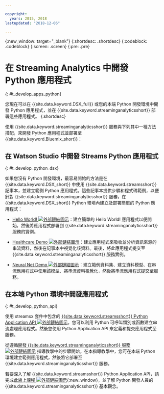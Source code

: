 ```yaml
---

copyright:
  years: 2015, 2018
lastupdated: "2018-12-06"

---
```


<!-- Attribute definitions -->
{:new_window: target="_blank"}
{:shortdesc: .shortdesc}
{:codeblock: .codeblock}
{:screen: .screen}
{:pre: .pre}

# 在 Streaming Analytics 中開發 Python 應用程式
{: #t_develop_apps_python}

您現在可以在 {{site.data.keyword.DSX_full}} 或您的本端 Python 開發環境中開發 Python 應用程式，並在 {{site.data.keyword.streaminganalyticsshort}} 部署這些應用程式。
{:shortdesc}

使用 {{site.data.keyword.streaminganalyticsshort}} 服務與下列其中一種方法搭配，來開發 Python 應用程式並部署至 {{site.data.keyword.Bluemix_short}}：


## 在 Watson Studio 中開發 Streams Python 應用程式
{: #t_develop_python_dsx}

如果您沒有 Python 開發環境，最容易開始的方法是在 {{site.data.keyword.DSX_short}} 中使用 {{site.data.keyword.streamsshort}} 記事本，並建立範例 Python 應用程式。這些記事本提供步驟和程式碼範例，以便針對 {{site.data.keyword.streaminganalyticsshort}} 服務，在 {{site.data.keyword.DSX_short}} Python 環境內建立及部署簡單的 Python 應用程式：

* [Hello World! ![外部鏈結圖示](../../icons/launch-glyph.svg "外部鏈結圖示")](https://apsportal.ibm.com/exchange/public/entry/view/9fc33ce7301f10e21a9f92039ca9c6e8)：建立簡單的 Hello World! 應用程式以便開始，然後將應用程式部署到 {{site.data.keyword.streaminganalyticsshort}} 服務的實例。

* [Healthcare Demo ![外部鏈結圖示](../../icons/launch-glyph.svg "外部鏈結圖示")](https://apsportal.ibm.com/exchange/public/entry/view/9fc33ce7301f10e21a9f92039cad29a6)：建立應用程式來吸收並分析資訊來源的串流資料，然後在記事本中視覺化該資料。最後，將此應用程式提交至 {{site.data.keyword.streaminganalyticsshort}} 服務實例。

* [Neural Net Demo ![外部鏈結圖示](../../icons/launch-glyph.svg "外部鏈結圖示")](https://apsportal.ibm.com/exchange/public/entry/view/9fc33ce7301f10e21a9f92039ca60bb7)：建立範例資料集、建立資料模型、在串流應用程式中使用該模型、將串流資料視覺化，然後將串流應用程式提交至服務。

## 在本端 Python 環境中開發應用程式
 {: #t_develop_python_api}

使用 streamsx 套件中包含的 [{{site.data.keyword.streamsshort}} Python Application API ![外部鏈結圖示](../../icons/launch-glyph.svg "外部鏈結圖示")](http://ibmstreams.github.io/streamsx.documentation/docs/python/python-appapi-devguide/#50-api-features)，您可以利用 Python 可呼叫類別或函數建立串流處理應用程式。然後您使用 Python Application API 來定義和提交應用程式至服務。

從遵循[開發 {{site.data.keyword.streaminganalyticsshort}} 服務 ![外部鏈結圖示](../../icons/launch-glyph.svg "外部鏈結圖示")](http://ibmstreams.github.io/streamsx.documentation/docs/python/1.6/python-appapi-devguide-2a/index.html) 指導教學中的步驟開始。在本指導教學中，您可在本端 Python 環境建立範例應用程式，然後將它部署至 {{site.data.keyword.streaminganalyticsshort}} 服務。

若要深入了解 {{site.data.keyword.streamsshort}} Python Application API，請完成[此線上課程 ![外部鏈結圖示](../../icons/launch-glyph.svg "外部鏈結圖示")](https://developer.ibm.com/courses/all/streaming-analytics-basics-python-developers/){:new_window}，並了解 Python 開發人員的 {{site.data.keyword.streaminganalyticsshort}} 基本觀念。
